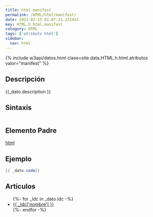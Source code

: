 ```yaml
---
title: html.manifest
permalink: /HTML/html/manifest/
date: 2021-02-15 01:07:21.231415
key: HTML.h.html.manifest
category: HTML
tags: ['atributo html']
sidebar: 
  nav: html
---
```


{% include w3api/datos.html clase=site.data.HTML.h.html.atributos valor="manifest" %}

## Descripción
{{_dato.description }}

## Sintaxis
~~~html
~~~

## Elemento Padre
[html](/HTML/html/)

## Ejemplo
~~~java
{{ _dato.code}}
~~~

## Artículos
<ul>
{%- for _ldc in _dato.ldc -%}
   <li>
       <a href="{{_ldc['url'] }}">{{ _ldc['nombre'] }}</a>
   </li>
{%- endfor -%}
</ul>
